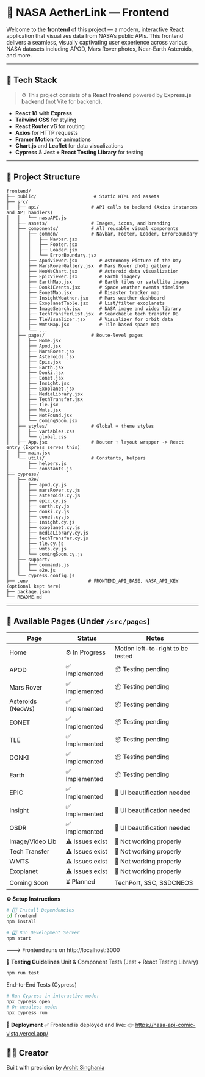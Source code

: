 # 🌌 NASA AetherLink — Frontend

Welcome to the **frontend** of this project — a modern, interactive React application that visualizes data from NASA’s public APIs. This frontend delivers a seamless, visually captivating user experience across various NASA datasets including APOD, Mars Rover photos, Near-Earth Asteroids, and more.

---

## 🚀 Tech Stack

> ⚙️ This project consists of a **React frontend** powered by **Express.js backend** (not Vite for backend).

* **React 18** with **Express**
* **Tailwind CSS** for styling
* **React Router v6** for routing
* **Axios** for HTTP requests
* **Framer Motion** for animations
* **Chart.js** and **Leaflet** for data visualizations
* **Cypress** & **Jest + React Testing Library** for testing

---

## 📁 Project Structure

```
frontend/
├── public/                     # Static HTML and assets
├── src/
│   ├── api/                   # API calls to backend (Axios instances and API handlers)
│   │   └── nasaAPI.js
│   ├── assets/                # Images, icons, and branding
│   ├── components/            # All reusable visual components
│   │   ├── common/            # Navbar, Footer, Loader, ErrorBoundary
│   │   │   ├── Navbar.jsx
│   │   │   ├── Footer.jsx
│   │   │   ├── Loader.jsx
│   │   │   └── ErrorBoundary.jsx
│   │   ├── ApodViewer.jsx        # Astronomy Picture of the Day
│   │   ├── MarsRoverGallery.jsx  # Mars Rover photo gallery
│   │   ├── NeoWsChart.jsx        # Asteroid data visualization
│   │   ├── EpicViewer.jsx        # Earth imagery
│   │   ├── EarthMap.jsx          # Earth tiles or satellite images
│   │   ├── DonkiEvents.jsx       # Space weather events timeline
│   │   ├── EonetMap.jsx          # Disaster tracker map
│   │   ├── InsightWeather.jsx    # Mars weather dashboard
│   │   ├── ExoplanetTable.jsx    # List/filter exoplanets
│   │   ├── ImageSearch.jsx       # NASA image and video library
│   │   ├── TechTransferList.jsx  # Searchable tech transfer DB
│   │   ├── TleVisualizer.jsx     # Visualizer for orbit data
│   │   ├── WmtsMap.jsx           # Tile-based space map
│   │   └── ...
│   ├── pages/                 # Route-level pages
│   │   ├── Home.jsx
│   │   ├── Apod.jsx
│   │   ├── MarsRover.jsx
│   │   ├── Asteroids.jsx
│   │   ├── Epic.jsx
│   │   ├── Earth.jsx
│   │   ├── Donki.jsx
│   │   ├── Eonet.jsx
│   │   ├── Insight.jsx
│   │   ├── Exoplanet.jsx
│   │   ├── MediaLibrary.jsx
│   │   ├── TechTransfer.jsx
│   │   ├── Tle.jsx
│   │   ├── Wmts.jsx
│   │   ├── NotFound.jsx
│   │   └── ComingSoon.jsx
│   ├── styles/                # Global + theme styles
│   │   ├── variables.css
│   │   └── global.css
│   ├── App.jsx                # Router + layout wrapper -> React entry (Express serves this)
│   ├── main.jsx              
│   └── utils/                 # Constants, helpers
│       ├── helpers.js
│       └── constants.js
├── cypress/
│   ├── e2e/
│   │   ├── apod.cy.js
│   │   ├── marsRover.cy.js
│   │   ├── asteroids.cy.js
│   │   ├── epic.cy.js
│   │   ├── earth.cy.js
│   │   ├── donki.cy.js
│   │   ├── eonet.cy.js
│   │   ├── insight.cy.js
│   │   ├── exoplanet.cy.js
│   │   ├── mediaLibrary.cy.js
│   │   ├── techTransfer.cy.js
│   │   ├── tle.cy.js
│   │   ├── wmts.cy.js
│   │   └── comingSoon.cy.js
│   ├── support/
│   │   ├── commands.js
│   │   └── e2e.js
│   └── cypress.config.js
├── .env                      # FRONTEND_API_BASE, NASA_API_KEY (optional kept here)
├── package.json
└── README.md
```

---

## 🧐 Available Pages (Under `/src/pages`)

| Page              | Status          | Notes                             |
| ----------------- | --------------- | --------------------------------- |
| Home              | ⚙️ In Progress  | Motion left-to-right to be tested |
| APOD              | ✅ Implemented   | 📦 Testing pending                |
| Mars Rover        | ✅ Implemented   | 📦 Testing pending                |
| Asteroids (NeoWs) | ✅ Implemented   | 📦 Testing pending                |
| EONET             | ✅ Implemented   | 📦 Testing pending                |
| TLE               | ✅ Implemented   | 📦 Testing pending                |
| DONKI             | ✅ Implemented   | 📦 Testing pending                |
| Earth             | ✅ Implemented   | 📦 Testing pending                |
| EPIC              | ✅ Implemented   | 🗼 UI beautification needed       |
| Insight           | ✅ Implemented   | 🗼 UI beautification needed       |
| OSDR              | ✅ Implemented   | 🗼 UI beautification needed       |
| Image/Video Lib   | ⚠️ Issues exist | 🔧 Not working properly           |
| Tech Transfer     | ⚠️ Issues exist | 🔧 Not working properly           |
| WMTS              | ⚠️ Issues exist | 🔧 Not working properly           |
| Exoplanet         | ⚠️ Issues exist | 🔧 Not working properly           |
| Coming Soon       | ⏳ Planned       | TechPort, SSC, SSDCNEOS           |


**⚙️ Setup Instructions**

```bash
# 1️⃣ Install Dependencies
cd frontend
npm install

# 2️⃣ Run Development Server
npm start
```

---> Frontend runs on http://localhost:3000

**🧪 Testing Guidelines**
Unit & Component Tests (Jest + React Testing Library)
```bash
npm run test
```

End-to-End Tests (Cypress)
```bash
# Run Cypress in interactive mode:
npx cypress open
# Or headless mode:
npx cypress run
```

**🚀 Deployment**
✅ Frontend is deployed and live:
👉 https://nasa-api-comic-vista.vercel.app/

## 🧑‍💻 Creator

Built with precision by [Archit Singhania](https://github.com/archit-singhania)